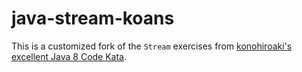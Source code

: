 # java-stream-koans

This is a customized fork of the `Stream` exercises from [konohiroaki's excellent Java 8 Code Kata](https://github.com/konohiroaki/java8-code-kata).